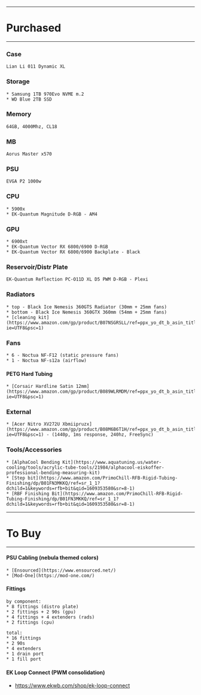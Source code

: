 ----
# Purchased
----

### Case
	Lian Li 011 Dynamic XL
	
### Storage
	* Samsung 1TB 970Evo NVME m.2
	* WD Blue 2TB SSD
	
### Memory
	64GB, 4000Mhz, CL18

### MB
	Aorus Master x570
	
### PSU
	EVGA P2 1000w
	
### CPU
	* 5900x
	* EK-Quantum Magnitude D-RGB - AM4
	
### GPU
	* 6900xt
	* EK-Quantum Vector RX 6800/6900 D-RGB
	* EK-Quantum Vector RX 6800/6900 Backplate - Black
	
### Reservoir/Distr Plate
	EK-Quantum Reflection PC-O11D XL D5 PWM D-RGB - Plexi
	
### Radiators
	* top - Black Ice Nemesis 360GTS Radiator (30mm + 25mm fans)	
	* bottom - Black Ice Nemesis 360GTX 360mm (54mm + 25mm fans)
	* [cleaning kit](https://www.amazon.com/gp/product/B07NSGRSLL/ref=ppx_yo_dt_b_asin_title_o01_s00?ie=UTF8&psc=1)

### Fans
	* 6 - Noctua NF-F12 (static pressure fans)
	* 1 - Noctua NF-s12a (airflow)
	
#### PETG Hard Tubing
	* [Corsair Hardline Satin 12mm](https://www.amazon.com/gp/product/B089WLRMDM/ref=ppx_yo_dt_b_asin_title_o01_s00?ie=UTF8&psc=1)

### External
	* [Acer Nitro XV272U Xbmiipruzx](https://www.amazon.com/gp/product/B08M6B6T1H/ref=ppx_yo_dt_b_asin_title_o02_s00?ie=UTF8&psc=1) - (1440p, 1ms response, 240hz, FreeSync)
	
### Tools/Accessories
	* [AlphaCool Bending Kit](https://www.aquatuning.us/water-cooling/tools/acrylic-tube-tools/21984/alphacool-eiskoffer-professional-bending-measuring-kit)
	* [Step bit](https://www.amazon.com/PrimoChill-RFB-Rigid-Tubing-Finishing/dp/B01FN3MKKQ/ref=sr_1_1?dchild=1&keywords=rfb+bit&qid=1609353580&sr=8-1)
	* [RBF Finishing Bit](https://www.amazon.com/PrimoChill-RFB-Rigid-Tubing-Finishing/dp/B01FN3MKKQ/ref=sr_1_1?dchild=1&keywords=rfb+bit&qid=1609353580&sr=8-1)

	



----
# To Buy
----


#### PSU Cabling (nebula themed colors)

	* [Ensourced](https://www.ensourced.net/)
	* [Mod-One](https://mod-one.com/)

#### Fittings
	by component:
	* 8 fittings (distro plate)
	* 2 fittings + 2 90s (gpu)
	* 4 fittings + 4 extenders (rads)
	* 2 fittings (cpu)
	
	total: 
	* 16 fittings
	* 2 90s
	* 4 extenders
	* 1 drain port
	* 1 fill port

#### EK Loop Connect (PWM consolidation)
* https://www.ekwb.com/shop/ek-loop-connect	
	
